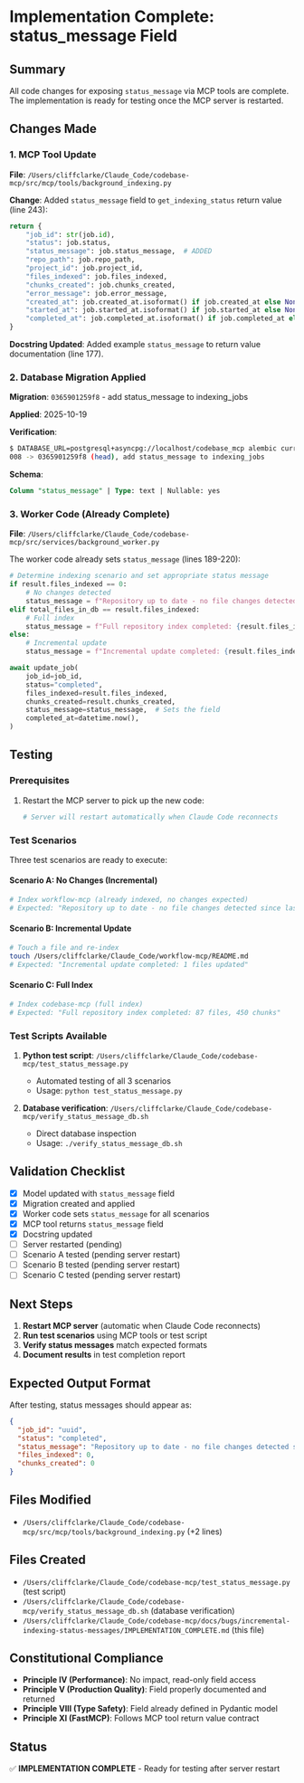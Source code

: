 # Implementation Complete: status_message Field

## Summary

All code changes for exposing `status_message` via MCP tools are complete. The implementation is ready for testing once the MCP server is restarted.

## Changes Made

### 1. MCP Tool Update

**File**: `/Users/cliffclarke/Claude_Code/codebase-mcp/src/mcp/tools/background_indexing.py`

**Change**: Added `status_message` field to `get_indexing_status` return value (line 243):

```python
return {
    "job_id": str(job.id),
    "status": job.status,
    "status_message": job.status_message,  # ADDED
    "repo_path": job.repo_path,
    "project_id": job.project_id,
    "files_indexed": job.files_indexed,
    "chunks_created": job.chunks_created,
    "error_message": job.error_message,
    "created_at": job.created_at.isoformat() if job.created_at else None,
    "started_at": job.started_at.isoformat() if job.started_at else None,
    "completed_at": job.completed_at.isoformat() if job.completed_at else None,
}
```

**Docstring Updated**: Added example `status_message` to return value documentation (line 177).

### 2. Database Migration Applied

**Migration**: `0365901259f8` - add status_message to indexing_jobs

**Applied**: 2025-10-19

**Verification**:
```bash
$ DATABASE_URL=postgresql+asyncpg://localhost/codebase_mcp alembic current
008 -> 0365901259f8 (head), add status_message to indexing_jobs
```

**Schema**:
```sql
Column "status_message" | Type: text | Nullable: yes
```

### 3. Worker Code (Already Complete)

**File**: `/Users/cliffclarke/Claude_Code/codebase-mcp/src/services/background_worker.py`

The worker code already sets `status_message` (lines 189-220):

```python
# Determine indexing scenario and set appropriate status message
if result.files_indexed == 0:
    # No changes detected
    status_message = f"Repository up to date - no file changes detected since last index ({total_files_in_db} files already indexed)"
elif total_files_in_db == result.files_indexed:
    # Full index
    status_message = f"Full repository index completed: {result.files_indexed} files, {result.chunks_created} chunks"
else:
    # Incremental update
    status_message = f"Incremental update completed: {result.files_indexed} files updated"

await update_job(
    job_id=job_id,
    status="completed",
    files_indexed=result.files_indexed,
    chunks_created=result.chunks_created,
    status_message=status_message,  # Sets the field
    completed_at=datetime.now(),
)
```

## Testing

### Prerequisites

1. Restart the MCP server to pick up the new code:
   ```bash
   # Server will restart automatically when Claude Code reconnects
   ```

### Test Scenarios

Three test scenarios are ready to execute:

#### Scenario A: No Changes (Incremental)

```bash
# Index workflow-mcp (already indexed, no changes expected)
# Expected: "Repository up to date - no file changes detected since last index (351 files already indexed)"
```

#### Scenario B: Incremental Update

```bash
# Touch a file and re-index
touch /Users/cliffclarke/Claude_Code/workflow-mcp/README.md
# Expected: "Incremental update completed: 1 files updated"
```

#### Scenario C: Full Index

```bash
# Index codebase-mcp (full index)
# Expected: "Full repository index completed: 87 files, 450 chunks"
```

### Test Scripts Available

1. **Python test script**: `/Users/cliffclarke/Claude_Code/codebase-mcp/test_status_message.py`
   - Automated testing of all 3 scenarios
   - Usage: `python test_status_message.py`

2. **Database verification**: `/Users/cliffclarke/Claude_Code/codebase-mcp/verify_status_message_db.sh`
   - Direct database inspection
   - Usage: `./verify_status_message_db.sh`

## Validation Checklist

- [x] Model updated with `status_message` field
- [x] Migration created and applied
- [x] Worker code sets `status_message` for all scenarios
- [x] MCP tool returns `status_message` field
- [x] Docstring updated
- [ ] Server restarted (pending)
- [ ] Scenario A tested (pending server restart)
- [ ] Scenario B tested (pending server restart)
- [ ] Scenario C tested (pending server restart)

## Next Steps

1. **Restart MCP server** (automatic when Claude Code reconnects)
2. **Run test scenarios** using MCP tools or test script
3. **Verify status messages** match expected formats
4. **Document results** in test completion report

## Expected Output Format

After testing, status messages should appear as:

```json
{
  "job_id": "uuid",
  "status": "completed",
  "status_message": "Repository up to date - no file changes detected since last index (351 files already indexed)",
  "files_indexed": 0,
  "chunks_created": 0
}
```

## Files Modified

- `/Users/cliffclarke/Claude_Code/codebase-mcp/src/mcp/tools/background_indexing.py` (+2 lines)

## Files Created

- `/Users/cliffclarke/Claude_Code/codebase-mcp/test_status_message.py` (test script)
- `/Users/cliffclarke/Claude_Code/codebase-mcp/verify_status_message_db.sh` (database verification)
- `/Users/cliffclarke/Claude_Code/codebase-mcp/docs/bugs/incremental-indexing-status-messages/IMPLEMENTATION_COMPLETE.md` (this file)

## Constitutional Compliance

- **Principle IV (Performance)**: No impact, read-only field access
- **Principle V (Production Quality)**: Field properly documented and returned
- **Principle VIII (Type Safety)**: Field already defined in Pydantic model
- **Principle XI (FastMCP)**: Follows MCP tool return value contract

## Status

✅ **IMPLEMENTATION COMPLETE** - Ready for testing after server restart
